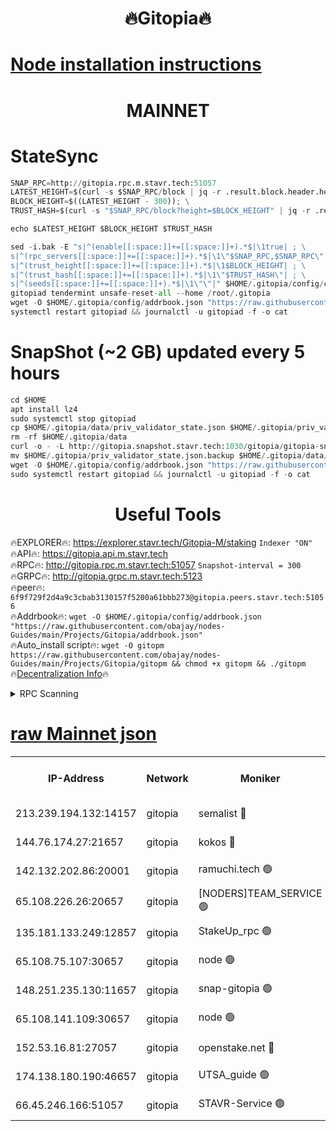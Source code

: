 <h1 align="center"> 🔥Gitopia🔥</h1>

[Node installation instructions](https://github.com/obajay/nodes-Guides/tree/main/Projects/Gitopia)
=

<h1 align="center"> MAINNET</h1>

# StateSync
```python
SNAP_RPC=http://gitopia.rpc.m.stavr.tech:51057
LATEST_HEIGHT=$(curl -s $SNAP_RPC/block | jq -r .result.block.header.height); \
BLOCK_HEIGHT=$((LATEST_HEIGHT - 300)); \
TRUST_HASH=$(curl -s "$SNAP_RPC/block?height=$BLOCK_HEIGHT" | jq -r .result.block_id.hash)

echo $LATEST_HEIGHT $BLOCK_HEIGHT $TRUST_HASH

sed -i.bak -E "s|^(enable[[:space:]]+=[[:space:]]+).*$|\1true| ; \
s|^(rpc_servers[[:space:]]+=[[:space:]]+).*$|\1\"$SNAP_RPC,$SNAP_RPC\"| ; \
s|^(trust_height[[:space:]]+=[[:space:]]+).*$|\1$BLOCK_HEIGHT| ; \
s|^(trust_hash[[:space:]]+=[[:space:]]+).*$|\1\"$TRUST_HASH\"| ; \
s|^(seeds[[:space:]]+=[[:space:]]+).*$|\1\"\"|" $HOME/.gitopia/config/config.toml
gitopiad tendermint unsafe-reset-all --home /root/.gitopia
wget -O $HOME/.gitopia/config/addrbook.json "https://raw.githubusercontent.com/obajay/nodes-Guides/main/Projects/Gitopia/addrbook.json"
systemctl restart gitopiad && journalctl -u gitopiad -f -o cat
```
# SnapShot (~2 GB) updated every 5 hours
```python
cd $HOME
apt install lz4
sudo systemctl stop gitopiad
cp $HOME/.gitopia/data/priv_validator_state.json $HOME/.gitopia/priv_validator_state.json.backup
rm -rf $HOME/.gitopia/data
curl -o - -L http://gitopia.snapshot.stavr.tech:1030/gitopia/gitopia-snap.tar.lz4 | lz4 -c -d - | tar -x -C $HOME/.gitopia --strip-components 2
mv $HOME/.gitopia/priv_validator_state.json.backup $HOME/.gitopia/data/priv_validator_state.json
wget -O $HOME/.gitopia/config/addrbook.json "https://raw.githubusercontent.com/obajay/nodes-Guides/main/Projects/Gitopia/addrbook.json"
sudo systemctl restart gitopiad && journalctl -u gitopiad -f -o cat
```
 <h1 align="center"> Useful Tools</h1>

🔥EXPLORER🔥:      https://explorer.stavr.tech/Gitopia-M/staking  `Indexer "ON"` \
🔥API🔥: 			 		 https://gitopia.api.m.stavr.tech \
🔥RPC🔥:           http://gitopia.rpc.m.stavr.tech:51057              `Snapshot-interval = 300` \
🔥GRPC🔥:          http://gitopia.grpc.m.stavr.tech:5123 \
🔥peer🔥:					 `6f9f729f2d4a9c3cbab3130157f5200a61bbb273@gitopia.peers.stavr.tech:51056` \
🔥Addrbook🔥:    ```wget -O $HOME/.gitopia/config/addrbook.json "https://raw.githubusercontent.com/obajay/nodes-Guides/main/Projects/Gitopia/addrbook.json"``` \
🔥Auto_install script🔥: ```wget -O gitopm https://raw.githubusercontent.com/obajay/nodes-Guides/main/Projects/Gitopia/gitopm && chmod +x gitopm && ./gitopm``` \
🔥[Decentralization Info](https://github.com/obajay/StateSync-snapshots/tree/main/Projects/Gitopia/Decentralization)🔥

<details>
<summary>RPC Scanning</summary>

<h2 align="center"> We scan nodes in real time every 4 hours. And we provide the final result of RPC endpoints.
We cannot influence the operation of these nodes in any way. </h2>


```python
If Voting Power is higher than 0 --> then the Node is a validator of the network and may be subject to attack and be a potential threat to the chain.
```
```python
We marked such validators with a red symbol
```

</details>

[raw Mainnet json](https://rpc-check.gitopm.stavr.tech/gitopm/rpc-gitopm-result.json)
=

<table><tr><th>IP-Address</th><th>Network</th><th>Moniker</th><th>Latest Block Height</th><th>Earliest Block Height</th><th>Catching Up</th><th>Tx Index</th><th>Voting Power</th><th>Scan Time</th></tr><tr><td>213.239.194.132:14157</td><td>gitopia</td><td>semalist 🔴</td><td>11724763</td><td>6071990</td><td>False</td><td>off</td><td>430764</td><td>2024-01-04T20:00:05.666525781UTC</td></tr><tr><td>144.76.174.27:21657</td><td>gitopia</td><td>kokos 🔴</td><td>11724770</td><td>6071990</td><td>False</td><td>off</td><td>936374</td><td>2024-01-04T20:00:17.554499583UTC</td></tr><tr><td>142.132.202.86:20001</td><td>gitopia</td><td>ramuchi.tech 🟢</td><td>11724769</td><td>6548337</td><td>False</td><td>on</td><td>0</td><td>2024-01-04T20:00:14.808869234UTC</td></tr><tr><td>65.108.226.26:20657</td><td>gitopia</td><td>[NODERS]TEAM_SERVICE 🟢</td><td>11724780</td><td>6846001</td><td>False</td><td>on</td><td>0</td><td>2024-01-04T20:00:36.706846204UTC</td></tr><tr><td>135.181.133.249:12857</td><td>gitopia</td><td>StakeUp_rpc 🟢</td><td>11724769</td><td>8010001</td><td>False</td><td>on</td><td>0</td><td>2024-01-04T20:00:15.200239677UTC</td></tr><tr><td>65.108.75.107:30657</td><td>gitopia</td><td>node 🟢</td><td>11724777</td><td>8802845</td><td>False</td><td>on</td><td>0</td><td>2024-01-04T20:00:28.092136447UTC</td></tr><tr><td>148.251.235.130:11657</td><td>gitopia</td><td>snap-gitopia 🟢</td><td>11724769</td><td>9516001</td><td>False</td><td>on</td><td>0</td><td>2024-01-04T20:00:14.504063784UTC</td></tr><tr><td>65.108.141.109:30657</td><td>gitopia</td><td>node 🟢</td><td>11724768</td><td>10145845</td><td>False</td><td>on</td><td>0</td><td>2024-01-04T20:00:14.214936682UTC</td></tr><tr><td>152.53.16.81:27057</td><td>gitopia</td><td>openstake.net 🔴</td><td>11724747</td><td>10455001</td><td>False</td><td>off</td><td>12687</td><td>2024-01-04T19:59:39.641603488UTC</td></tr><tr><td>174.138.180.190:46657</td><td>gitopia</td><td>UTSA_guide 🟢</td><td>11724752</td><td>11194706</td><td>False</td><td>on</td><td>0</td><td>2024-01-04T19:59:48.442255212UTC</td></tr><tr><td>66.45.246.166:51057</td><td>gitopia</td><td>STAVR-Service 🟢</td><td>11724758</td><td>11716001</td><td>False</td><td>on</td><td>0</td><td>2024-01-04T19:59:57.210597753UTC</td></tr></table>
